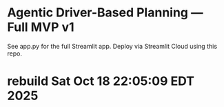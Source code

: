 # Agentic Driver-Based Planning — Full MVP v1
See app.py for the full Streamlit app. Deploy via Streamlit Cloud using this repo.
# rebuild Sat Oct 18 22:05:09 EDT 2025
